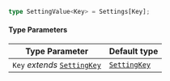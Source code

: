 ```ts
type SettingValue<Key> = Settings[Key];
```

#### Type Parameters

| Type Parameter                                           | Default type                             |
| -------------------------------------------------------- | ---------------------------------------- |
| `Key` *extends* [`SettingKey`](./api_html/SettingKey.md) | [`SettingKey`](./api_html/SettingKey.md) |

